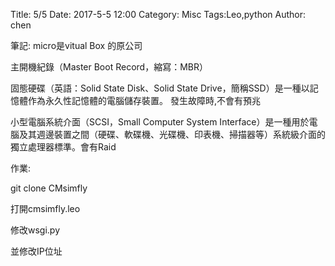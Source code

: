 Title: 5/5
Date: 2017-5-5 12:00
Category: Misc
Tags:Leo,python
Author: chen


<!-- PELICAN_END_SUMMARY -->

筆記:
micro是vitual Box 的原公司



主開機紀錄（Master Boot Record，縮寫：MBR）

固態硬碟（英語：Solid State Disk、Solid State Drive，簡稱SSD）是一種以記憶體作為永久性記憶體的電腦儲存裝置。
發生故障時,不會有預兆

小型電腦系統介面（SCSI，Small Computer System Interface）是一種用於電腦及其週邊裝置之間（硬碟、軟碟機、光碟機、印表機、掃描器等）系統級介面的獨立處理器標準。會有Raid

作業:

git clone CMsimfly

打開cmsimfly.leo

修改wsgi.py

並修改IP位址